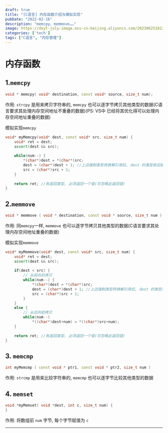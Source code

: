 ```yaml
---
draft: true
title: "[C语言] 内存函数介绍与模拟实现"
pubDate: "2022-02-16"
description: "memcpy、memmove……"
image: https://dxyt-july-image.oss-cn-beijing.aliyuncs.com/202306251812215.webp
categories: ['tech']
tags: ["C语言", "内存管理"]
---
```


# 内存函数

## 1.`memcpy`

```cpp
void * memcpy( void* destination, const void* source, size_t num);
```

作用: `strcpy` 是用来拷贝字符串的, `memcpy` 也可以逐字节拷贝其他类型的数据(C语言要求其处理内存空间地址不重叠的数据)(PS: VS中 已经将其优化得可以处理内存空间地址重叠的数据)

模拟实现`memcpy`

```cpp
void* myMemcpy(void* dest, const void* src, size_t num) {
    void* ret = dest;
    assert(dest && src);
    
    while(num--) {
        *(char*)dest = *(char*)src;
        dest = (char*)dest + 1;	//上边强制类型转换解引用后, dest 的类型依旧是 void*, 无法直接加加, 所以依旧需要强制类型转换
        src = (char*)src + 1;
    }
    
    return ret; //有返回类型, 必须返回一个值(可忽略此返回值)
}
```

## 2.`memmove`

```cpp
void * memmove ( void * destination, const void * source, size_t num );
```

作用: 同`memcpy`一样, `memmove` 也可以逐字节拷贝其他类型的数据(C语言要求其处理内存空间地址重叠的数据)

模拟实现`memmove`

```cpp
void* myMemmove(void* dest, const void* src, size_t num) {
    void* ret = dest;
    assert(dest && src);
    
    if(dest < src) {
    	// 从前向后拷贝
        while(num--) {
        	*(char*)dest = *(char*)src;
        	dest = (char*)dest + 1;	//上边强制类型转换解引用后, dest 的类型依旧是 void*, 无法直接加加, 所以依旧需要强制类型转换
        	src = (char*)src + 1;
    	}
    }
    else {
        // 从后向前拷贝
        while(num--)
        	*((char*)dest+num) = *((char*)src+num);
    }
    
    return ret; //有返回类型, 必须返回一个值(可忽略此返回值)
}
```

## 3. `memcmp`

```cpp
int myMemcmp ( const void * ptr1, const void * ptr2, size_t num )
```

作用: `strcmp` 是用来比较字符串的, `memcmp` 也可以逐字节比较其他类型的数据

## 4. `memset`

```cpp
void *myMemset( void *dest, int c, size_t num) {
}
```

作用: 将数组前 `num` 字节, 每个字节赋值为 `c`

---------------------

